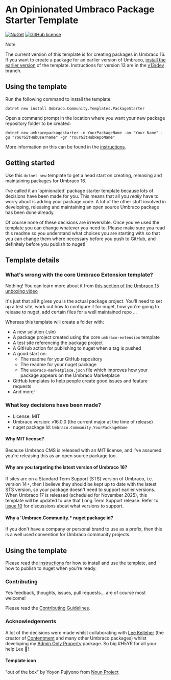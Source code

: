 # An Opinionated Umbraco Package Starter Template

[![NuGet](https://img.shields.io/nuget/vpre/Umbraco.Community.Templates.PackageStarter?color=0273B3)](https://www.nuget.org/packages/Umbraco.Community.Templates.PackageStarter)
[![GitHub license](https://img.shields.io/github/license/LottePitcher/opinionated-package-starter?color=8AB803)](../LICENSE)

> [!NOTE]
> The current version of this template is for creating packages in Umbraco 16. If you want to create a package for an earlier version of Umbraco, [install the earlier version](https://www.nuget.org/packages/Umbraco.Community.Templates.PackageStarter#versions-body-tab) of the template. Instructions for version 13 are in the [v13/dev](https://github.com/LottePitcher/opinionated-package-starter/tree/v13/dev) branch.

## Using the template

Run the following command to install the template:

`dotnet new install Umbraco.Community.Templates.PackageStarter`

Open a command prompt in the location where you want your new package repository folder to be created:

`dotnet new umbracopackagestarter -n YourPackageName -an "Your Name" -gu "YourGitHubUsername" -gr "YourGitHubRepoName"`

More information on this can be found in the [instructions](UsingTheTemplate.md).

## Getting started

Use this `dotnet new` template to get a head start on creating, releasing and maintaining packages for Umbraco 16.

I've called it an 'opinionated' package starter template because lots of decisions have been made for you. This means that all you *really* have to worry about is adding your package code. A lot of the other stuff involved in developing, releasing and maintaining an open source Umbraco package has been done already.

Of course none of these decisions are irreversible. Once you've used the template you can change whatever you need to. Please make sure you read this readme so you understand what choices you are starting with so that you can change them where necessary before you push to GitHub, and definitely before you publish to nuget!

## Template details

### What's wrong with the core Umbraco Extension template?

Nothing! You can learn more about it from [this section of the Umbraco 15 unboxing video](
https://www.youtube.com/watch?v=6NzPtZokjG4&t=2213s)

It's just that all it gives you is the actual package project. You'll need to set up a test site, work out how to configure it for nuget, how you're going to release to nuget, add certain files for a well maintained repo ...

Whereas this template will create a folder with:

- A new solution (.sln)
- A package project created using the core `umbraco-extension` template
- A test site referencing the package project
- A GitHub action for publishing to nuget when a tag is pushed
- A good start on:
   - The readme for your GitHub repository
   - The readme for your nuget package
   - The `umbraco-marketplace.json` file which improves how your package appears on the Umbraco Marketplace
- GitHub templates to help people create good issues and feature requests
- And more!

### What key decisions have been made?

- License: MIT
- Umbraco version: v16.0.0 (the current major at the time of release)
- nuget package Id: `Umbraco.Community.YourPackageName`

#### Why MIT license?

Because Umbraco CMS is released with an MIT license, and I've assumed you're releasing this as an open source package too.

#### Why are you targeting the latest version of Umbraco 16?

If sites are on a Standard Term Support (STS) version of Umbraco, i.e. version 14+, then I believe they should be kept up to date with the latest STS version, so your package doesn't need to support earlier versions. When Umbraco 17 is released (scheduled for November 2025), this template will be updated to use that Long Term Support release. Refer to [issue 10](https://github.com/LottePitcher/opinionated-package-starter/issues/10) for discussions about what versions to support.

#### Why a 'Umbraco.Community.* nuget package id?

If you don't have a company or personal brand to use as a prefix, then this is a well used convention for Umbraco community projects.

## Using the template

Please read the [instructions](UsingTheTemplate.md) for how to install and use the template, and how to publish to nuget when you're ready.

### Contributing

Yes feedback, thoughts, issues, pull requests... are of course most welcome! 

Please read the [Contributing Guidelines](CONTRIBUTING.md).

### Acknowledgements

A lot of the decisions were made whilst collaborating with [Lee Kelleher](https://github.com/LeeKelleher) (the creator of [Contentment](https://github.com/leekelleher/umbraco-contentment) and many other Umbraco packages) whilst developing my [Admin Only Property](https://github.com/LottePitcher/umbraco-admin-only-property) package. So big #H5YR for all your help Lee 🙏!

#### Template icon

"out of the box" by Yoyon Pujiyono from <a href="https://thenounproject.com/browse/icons/term/out-of-the-box/" target="_blank" title="out of the box Icons">Noun Project</a>
